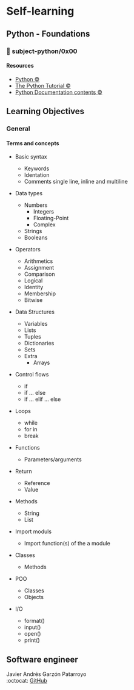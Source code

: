# Self-learning
## Python - Foundations
### :open_file_folder: subject-python/0x00

#### Resources
* [Python :copyright:](https://www.python.org/)
* [The Python Tutorial :copyright:](https://docs.python.org/3/tutorial/index.html)
* [Python Documentation contents :copyright:](https://docs.python.org/3/contents.html)

## Learning Objectives
### General
#### Terms and concepts
* Basic syntax
  - Keywords
  - Identation
  - Comments single line, inline and multiline

* Data types
  - Numbers
    - Integers
    - Floating-Point
    - Complex
  - Strings
  - Booleans

* Operators
  - Arithmetics
  - Assignment
  - Comparison
  - Logical
  - Identity
  - Membership
  - Bitwise

* Data Structures
  - Variables
  - Lists
  - Tuples
  - Dictionaries
  - Sets
  - Extra
    - Arrays

* Control flows
  - if
  - if ... else
  - if ... elif ... else
* Loops
  - while
  - for in
  - break

* Functions
  - Parameters/arguments

* Return
  - Reference
  - Value

* Methods
  - String
  - List

* Import moduls
  -  Import function(s) of the a module

* Classes
  - Methods

* POO
  - Classes
  - Objects

* I/O
  - format()
  - input()
  - open()
  - print()

## Software engineer
Javier Andrés Garzón Patarroyo  
:octocat: [GitHub](https://github.com/javierandresgp/)

